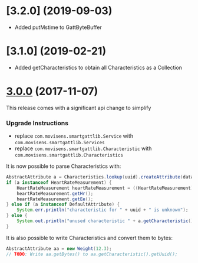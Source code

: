 <a name="3.2.0"></a>
# [3.2.0] (2019-09-03)

 - Added putMstime to GattByteBuffer

<a name="3.1.0"></a>
# [3.1.0] (2019-02-21)

 - Added getCharacteristics to obtain all Characteristics as a Collection

<a name="3.0.0"></a>
# [3.0.0](https://github.com/movisens/SmartGattLib/compare/v2.1...v3.0) (2017-11-07)

This release comes with a significant api change to simplify 

### Upgrade Instructions

* replace ```com.movisens.smartgattlib.Service``` with ```com.movisens.smartgattlib.Services```
* replace ```com.movisens.smartgattlib.Characteristic``` with ```com.movisens.smartgattlib.Characteristics```

It is now possible to parse Characteristics with:
``` java
AbstractAttribute a = Characteristics.lookup(uuid).createAttribute(data);
if (a instanceof HeartRateMeasurement) {
    HeartRateMeasurement heartRateMeasurement = ((HeartRateMeasurement) a);
    heartRateMeasurement.getHr();
    heartRateMeasurement.getEe();
} else if (a instanceof DefaultAttribute) {
    System.err.println("characteristic for " + uuid + " is unknown");
} else {
    System.out.println("unused characteristic " + a.getCharacteristic().getName());
}
```

It is also possible to write Characteristics and convert them to bytes:
``` java
AbstractAttribute aa = new Weight(12.3);
// TODO: Write aa.getBytes() to aa.getCharacteristic().getUuid();
```